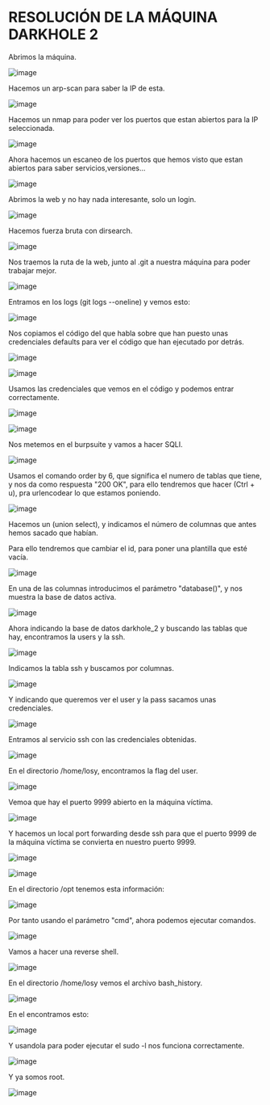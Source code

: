 # RESOLUCIÓN DE LA MÁQUINA DARKHOLE 2

Abrimos la máquina.

![image](https://github.com/user-attachments/assets/ecbe12b0-9af9-4553-ac5c-f45724fa44d7)

Hacemos un arp-scan para saber la IP de esta.

![image](https://github.com/user-attachments/assets/a0604088-af4b-496a-978f-07dbae0b6265)

Hacemos un nmap para poder ver los puertos que estan abiertos para la IP seleccionada.

![image](https://github.com/user-attachments/assets/7d6c0c5b-0e03-4193-871d-be0918733244)

Ahora hacemos un escaneo de los puertos que hemos visto que estan abiertos para saber servicios,versiones...

![image](https://github.com/user-attachments/assets/9e966ad2-9bdf-41b3-926a-fcec2193cb0f)

Abrimos la web y no hay nada interesante, solo un login.

![image](https://github.com/user-attachments/assets/fabf6b78-cba9-4954-ae76-ddec75f0b6e6)

Hacemos fuerza bruta con dirsearch.

![image](https://github.com/user-attachments/assets/9767f204-1865-47c8-8ab8-59fc2c5d9a02)

Nos traemos la ruta de la web, junto al .git a nuestra máquina para poder trabajar mejor.

![image](https://github.com/user-attachments/assets/69ad0224-ce09-4174-9351-869dbab45b19)

Entramos en los logs (git logs --oneline) y vemos esto: 

![image](https://github.com/user-attachments/assets/a2764d58-595f-40d0-a7dd-d5a025d2ec1e)

Nos copiamos el código del que habla sobre que han puesto unas credenciales defaults para ver el código que han ejecutado por detrás.

![image](https://github.com/user-attachments/assets/103877b3-3c76-4f48-93ca-d0498bdeed71)

![image](https://github.com/user-attachments/assets/7ac56908-690d-4452-b468-4a610c0549f1)

Usamos las credenciales que vemos en el código y podemos entrar correctamente.

![image](https://github.com/user-attachments/assets/1a0d86ed-e28f-4acf-922e-824c8f299822)

![image](https://github.com/user-attachments/assets/b100adb6-9c81-4a05-81de-35259a0bad84)

Nos metemos en el burpsuite y vamos a hacer SQLI.

![image](https://github.com/user-attachments/assets/c7287775-92d2-4d79-a5ae-0f6d24c94a2c)

Usamos el comando order by 6, que significa el numero de tablas que tiene, y nos da como respuesta "200 OK", para ello tendremos que hacer (Ctrl + u), pra urlencodear lo que estamos poniendo.

![image](https://github.com/user-attachments/assets/133ef8ea-1395-4a86-a962-ff06fd4ed54b)

Hacemos un (union select), y indicamos el número de columnas que antes hemos sacado que habían.

Para ello tendremos que cambiar el id, para poner una plantilla que esté vacía.

![image](https://github.com/user-attachments/assets/a7f00868-dbf0-4f4d-8ff3-77658ff32253)

En una de las columnas introducimos el parámetro "database()", y nos muestra la base de datos activa.

![image](https://github.com/user-attachments/assets/316419e5-40eb-4ff4-9af3-543a8b425a7a)

Ahora indicando la base de datos darkhole_2 y buscando las tablas que hay, encontramos la users y la ssh.

![image](https://github.com/user-attachments/assets/faf95524-d9ec-4df4-ae07-2445fa1a24d7)

Indicamos la tabla ssh y buscamos por columnas.

![image](https://github.com/user-attachments/assets/a6c8d329-48a2-4d5e-9f03-3fd015816de4)

Y indicando que queremos ver el user y la pass sacamos unas credenciales.

![image](https://github.com/user-attachments/assets/4159c09b-2f31-4e2e-be36-11aeb6cc64f5)

Entramos al servicio ssh con las credenciales obtenidas.

![image](https://github.com/user-attachments/assets/58cde5b3-b05a-4269-be1d-229654c98142)

En el directorio /home/losy, encontramos la flag del user.

![image](https://github.com/user-attachments/assets/aaffc6af-be96-4866-99ff-c63c171aa8c4)

Vemoa que hay el puerto 9999 abierto en la máquina víctima.

![image](https://github.com/user-attachments/assets/89f58a11-61e7-4658-85c0-20c004a1f8a4)

Y hacemos un local port forwarding desde ssh para que el puerto 9999 de la máquina víctima se convierta en nuestro puerto 9999.

![image](https://github.com/user-attachments/assets/40f4fc66-ca31-4c44-938c-d63e145b3b0d)

![image](https://github.com/user-attachments/assets/308976df-9d36-44c3-975b-2898dc8e5b3f)

En el directorio /opt tenemos esta información: 

![image](https://github.com/user-attachments/assets/6b1e12b4-6a85-4979-97ae-aebccab05459)

Por tanto usando el parámetro "cmd", ahora podemos ejecutar comandos.

![image](https://github.com/user-attachments/assets/82542985-2714-48d0-97fd-5ce1ddcf214e)

Vamos a hacer una reverse shell.

![image](https://github.com/user-attachments/assets/c3c451f5-9e38-47b8-8721-974fd0ea9545)

En el directorio /home/losy vemos el archivo bash_history.

![image](https://github.com/user-attachments/assets/0c486e2a-09b4-40e0-8d73-acd5d3ac25a4)

En el encontramos esto: 

![image](https://github.com/user-attachments/assets/320ba7ae-c7d6-44a6-a342-f4d0c8e8c62d)

Y usandola para poder ejecutar el sudo -l nos funciona correctamente.

![image](https://github.com/user-attachments/assets/948615bb-9af6-486a-9d67-3e7b4e27d65e)

Y ya somos root.

![image](https://github.com/user-attachments/assets/e16a7077-2fe1-4caf-b8c5-c6bab3e89a73)









